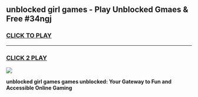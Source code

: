 
## unblocked girl games - Play Unblocked Gmaes & Free #34ngj
<h3>
<a href="https://news.freeplayer.one?title=unblocked_girl_games&ref=03M">CLICK TO PLAY</a></h3>
<hr>

<h3>
<a href="https://news.freeplayer.one?title=unblocked_girl_games&ref=03M">CLICK 2 PLAY</a>
  
</h3>

<a href="https://news.freeplayer.one?title=unblocked_girl_games&ref=03M"><img src="https://clearcache.store/games.png"></a>


**unblocked girl games games unblocked: Your Gateway to Fun and Accessible Online Gaming**
